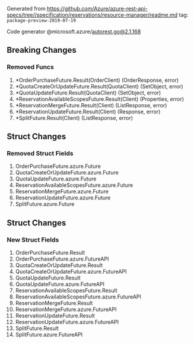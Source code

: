 Generated from https://github.com/Azure/azure-rest-api-specs/tree//specification/reservations/resource-manager/readme.md tag: `package-preview-2019-07-19`

Code generator @microsoft.azure/autorest.go@2.1.168

## Breaking Changes

### Removed Funcs

1. *OrderPurchaseFuture.Result(OrderClient) (OrderResponse, error)
1. *QuotaCreateOrUpdateFuture.Result(QuotaClient) (SetObject, error)
1. *QuotaUpdateFuture.Result(QuotaClient) (SetObject, error)
1. *ReservationAvailableScopesFuture.Result(Client) (Properties, error)
1. *ReservationMergeFuture.Result(Client) (ListResponse, error)
1. *ReservationUpdateFuture.Result(Client) (Response, error)
1. *SplitFuture.Result(Client) (ListResponse, error)

## Struct Changes

### Removed Struct Fields

1. OrderPurchaseFuture.azure.Future
1. QuotaCreateOrUpdateFuture.azure.Future
1. QuotaUpdateFuture.azure.Future
1. ReservationAvailableScopesFuture.azure.Future
1. ReservationMergeFuture.azure.Future
1. ReservationUpdateFuture.azure.Future
1. SplitFuture.azure.Future

## Struct Changes

### New Struct Fields

1. OrderPurchaseFuture.Result
1. OrderPurchaseFuture.azure.FutureAPI
1. QuotaCreateOrUpdateFuture.Result
1. QuotaCreateOrUpdateFuture.azure.FutureAPI
1. QuotaUpdateFuture.Result
1. QuotaUpdateFuture.azure.FutureAPI
1. ReservationAvailableScopesFuture.Result
1. ReservationAvailableScopesFuture.azure.FutureAPI
1. ReservationMergeFuture.Result
1. ReservationMergeFuture.azure.FutureAPI
1. ReservationUpdateFuture.Result
1. ReservationUpdateFuture.azure.FutureAPI
1. SplitFuture.Result
1. SplitFuture.azure.FutureAPI
